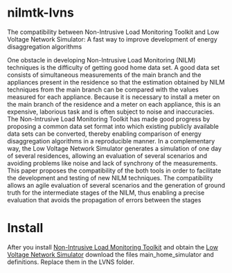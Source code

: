 # nilmtk-lvns
The compatibility between Non-Intrusive Load Monitoring Toolkit and Low Voltage Network Simulator: A fast way to improve development of energy disaggregation algorithms

One obstacle in developing Non-Intrusive Load Monitoring (NILM) techniques is the difficulty of getting good home data set. A good data set consists of simultaneous measurements of the main branch and the appliances present in the residence so that the estimation obtained by NILM techniques from the main branch can be compared with the values measured for each appliance. Because it is necessary to install a meter on the main branch of the residence and a meter on each appliance, this is an expensive, laborious task and is often subject to noise and inaccuracies. The Non-Intrusive Load Monitoring Toolkit has made good progress by proposing a common data set format into which existing publicly available data sets can be converted, thereby enabling comparison of energy disaggregation algorithms in a reproducible manner. In a complementary way, the Low Voltage Network Simulator generates a simulation of one day of several residences, allowing an evaluation of several scenarios and avoiding problems like noise and lack of synchrony of the measurements. This paper proposes the compatibility of the both tools in order to facilitate the development and testing of new NILM techniques. The compatibility allows an agile evaluation of several scenarios and the generation of ground truth for the intermediate stages of the NILM, thus enabling a precise evaluation that avoids the propagation of errors between the stages

# Install
After you install [Non-Intrusive Load Monitoring Toolkit](https://github.com/nilmtk/nilmtk/blob/master/docs/manual/user_guide/install_user.md) and obtain the [Low Voltage Network Simulator](http://www.dsee.fee.unicamp.br/~torquato/) download the files main_home_simulator and definitions. Replace them in the LVNS folder.
